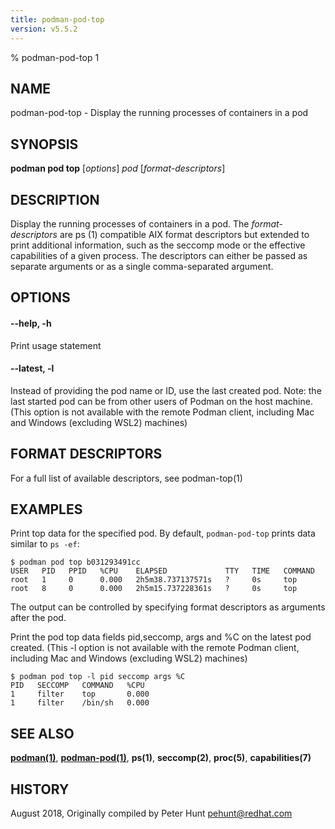 ```yaml
---
title: podman-pod-top
version: v5.5.2
---
```


% podman-pod-top 1

## NAME
podman\-pod\-top - Display the running processes of containers in a pod

## SYNOPSIS
**podman pod top** [*options*] *pod* [*format-descriptors*]

## DESCRIPTION
Display the running processes of containers in a pod. The *format-descriptors* are ps (1) compatible AIX format
descriptors but extended to print additional information, such as the seccomp mode or the effective capabilities
of a given process. The descriptors can either be passed as separate arguments or as a single comma-separated argument.

## OPTIONS

#### **--help**, **-h**

  Print usage statement


[//]: # (BEGIN included file options/latest.md)
#### **--latest**, **-l**

Instead of providing the pod name or ID, use the last created pod.
Note: the last started pod can be from other users of Podman on the host machine.
(This option is not available with the remote Podman client, including Mac and Windows
(excluding WSL2) machines)

[//]: # (END   included file options/latest.md)

## FORMAT DESCRIPTORS

For a full list of available descriptors, see podman-top(1)

## EXAMPLES

Print top data for the specified pod.
By default, `podman-pod-top` prints data similar to `ps -ef`:
```
$ podman pod top b031293491cc
USER   PID   PPID   %CPU    ELAPSED             TTY   TIME   COMMAND
root   1     0      0.000   2h5m38.737137571s   ?     0s     top
root   8     0      0.000   2h5m15.737228361s   ?     0s     top
```

The output can be controlled by specifying format descriptors as arguments after the pod.

Print the pod top data fields pid,seccomp, args and %C on the latest pod created. (This -l option is not available with the remote Podman client, including Mac and Windows (excluding WSL2) machines)
```
$ podman pod top -l pid seccomp args %C
PID   SECCOMP   COMMAND   %CPU
1     filter    top       0.000
1     filter    /bin/sh   0.000
```

## SEE ALSO
**[podman(1)](podman.1.md)**, **[podman-pod(1)](podman-pod.1.md)**, **ps(1)**, **seccomp(2)**, **proc(5)**, **capabilities(7)**

## HISTORY
August 2018, Originally compiled by Peter Hunt <pehunt@redhat.com>
